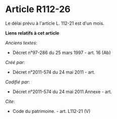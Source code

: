 # Article R112-26

Le délai prévu à l'article L. 112-21 est d'un mois.

**Liens relatifs à cet article**

_Anciens textes_:

  - Décret n°97-286 du 25 mars 1997 - art. 16 (Ab)

_Créé par_:

  - Décret n°2011-574 du 24 mai 2011  - art.

_Codifié par_:

  - Décret n°2011-574 du 24 mai 2011 Annexe - art.

_Cite_:

  - Code du patrimoine. - art. L112-21 (V)

